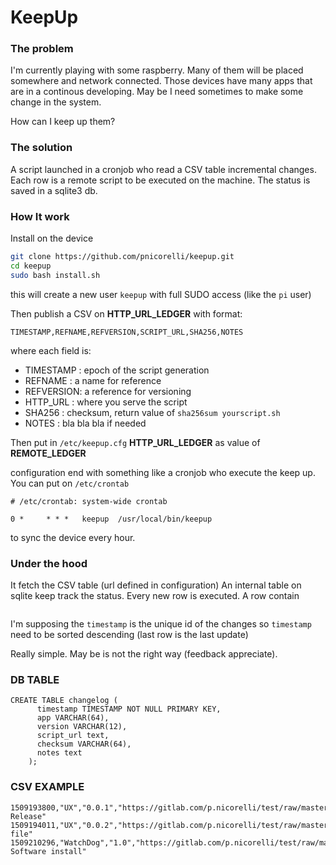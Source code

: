 # KeepUp

### The problem

I'm currently playing with some raspberry. Many of them will be placed somewhere and network connected.
Those devices have many apps that are in a continous developing. May be I need sometimes to make some change in the system.

How can I keep up them?

### The solution

A script launched in a cronjob who read a CSV table incremental changes. Each row is a remote script to be executed on the machine. The status is saved in a sqlite3 db.

### How It work

Install on the device
```bash
git clone https://github.com/pnicorelli/keepup.git
cd keepup
sudo bash install.sh
```

this will create a new user `keepup` with full SUDO access (like the `pi` user)

Then publish a CSV on **HTTP_URL_LEDGER** with format:

```CSV
TIMESTAMP,REFNAME,REFVERSION,SCRIPT_URL,SHA256,NOTES
```

where each field is:

  - TIMESTAMP : epoch of the script generation
  - REFNAME   : a name for reference
  - REFVERSION: a reference for versioning
  - HTTP_URL  : where you serve the script
  - SHA256    : checksum, return value of `sha256sum yourscript.sh`
  - NOTES     : bla bla bla if needed

Then put in `/etc/keepup.cfg` **HTTP_URL_LEDGER** as value of **REMOTE_LEDGER**

configuration end with something like a cronjob who execute the keep up. You can put on `/etc/crontab`

```
# /etc/crontab: system-wide crontab

0 * 	* * *	keepup	/usr/local/bin/keepup
```
to sync the device every hour.

### Under the hood

It fetch the CSV table (url defined in configuration)
An internal table on sqlite keep track the status.
Every new row is executed.
A row contain

  ```

  ```

I'm supposing the `timestamp` is the unique id of the changes so `timestamp` need to be sorted descending (last row is the last update)

Really simple. May be is not the right way (feedback appreciate).

### DB TABLE

```
CREATE TABLE changelog (
      timestamp TIMESTAMP NOT NULL PRIMARY KEY,
      app VARCHAR(64),
      version VARCHAR(12),
      script_url text,
      checksum VARCHAR(64),
      notes text
    );
```

### CSV EXAMPLE

```
1509193800,"UX","0.0.1","https://gitlab.com/p.nicorelli/test/raw/master/release.sh",245edcde7db69a17a2f24fa68da93605146ec2666fd2d453c87359df116ba200,"Initial Release"
1509194011,"UX","0.0.2","https://gitlab.com/p.nicorelli/test/raw/master/release_2.sh",93023c4904b5a00f14e34ce499e363c335753c0187db75bdee7c336e541025f3,"Add file"
1509210296,"WatchDog","1.0","https://gitlab.com/p.nicorelli/test/raw/master/xex_1.sh",ef9093dcf5dedb39174fc24863420f2343cc5bda0485e25d4d9b2219abf5c301,"New Software install"
```
